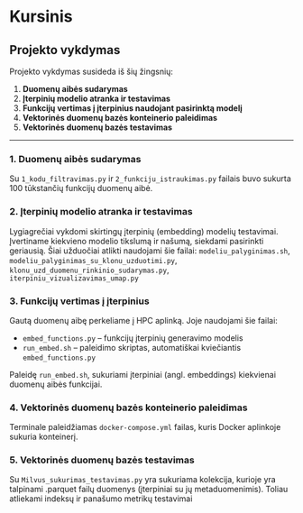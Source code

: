 # Kursinis

## Projekto vykdymas

Projekto vykdymas susideda iš šių žingsnių:

1. **Duomenų aibės sudarymas**  
2. **Įterpinių modelio atranka ir testavimas**  
3. **Funkcijų vertimas į įterpinius naudojant pasirinktą modelį**  
4. **Vektorinės duomenų bazės konteinerio paleidimas**  
5. **Vektorinės duomenų bazės testavimas**  

---

### 1. Duomenų aibės sudarymas

Su `1_kodu_filtravimas.py` ir `2_funkciju_istraukimas.py` failais buvo sukurta 100 tūkstančių funkcijų duomenų aibė.

### 2. Įterpinių modelio atranka ir testavimas

Lygiagrečiai vykdomi skirtingų įterpinių (embedding) modelių testavimai. Įvertiname kiekvieno modelio tikslumą ir našumą, siekdami pasirinkti geriausią. Šiai užduočiai atlikti naudojami šie failai: `modeliu_palyginimas.sh`, `modeliu_palyginimas_su_klonu_uzduotimi.py`, `klonu_uzd_duomenu_rinkinio_sudarymas.py`, `iterpiniu_vizualizavimas_umap.py`

### 3. Funkcijų vertimas į įterpinius

Gautą duomenų aibę perkeliame į HPC aplinką. Joje naudojami šie failai:

- `embed_functions.py` – funkcijų įterpinių generavimo modelis  
- `run_embed.sh` – paleidimo skriptas, automatiškai kviečiantis `embed_functions.py`

Paleidę `run_embed.sh`, sukuriami įterpiniai (angl. embeddings) kiekvienai duomenų aibės funkcijai.

### 4. Vektorinės duomenų bazės konteinerio paleidimas

Terminale paleidžiamas `docker-compose.yml` failas, kuris Docker aplinkoje sukuria konteinerį.

### 5. Vektorinės duomenų bazės testavimas

Su `Milvus_sukurimas_testavimas.py` yra sukuriama kolekcija, kurioje yra talpinami .parquet failų duomenys (įterpiniai su jų metaduomenimis). Toliau atliekami indeksų ir panašumo metrikų testavimai

